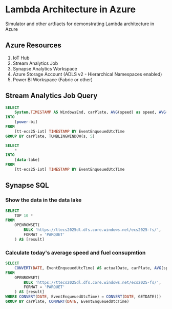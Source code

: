 # Lambda Architecture in Azure
Simulator and other artfiacts for demonstrating Lambda architecture in Azure

## Azure Resources
1. IoT Hub
2. Stream Analytics Job
3. Synapse Analytics Workspace
4. Azure Storage Account (ADLS v2 - Hierarchical Namespaces enabled)
5. Power BI Workspace (Fabric or other)

## Stream Analytics Job Query
```SQL
SELECT
    System.TIMESTAMP AS WindowsEnd, carPlate, AVG(speed) as speed, AVG(fuelConsumption) as fuelConsumption
INTO
    [power-bi]
FROM
    [tt-ecs25-iot] TIMESTAMP BY EventEnqueuedUtcTime
GROUP BY carPlate, TUMBLINGWINDOW(s, 5)

SELECT
    *
INTO
    [data-lake]
FROM
    [tt-ecs25-iot] TIMESTAMP BY EventEnqueuedUtcTime
```

## Synapse SQL

### Show the data in the data lake
```SQL
SELECT
    TOP 10 *
FROM
    OPENROWSET(
        BULK 'https://ttecs2025dl.dfs.core.windows.net/ecs2025-fs/',
        FORMAT = 'PARQUET'
    ) AS [result]
```

### Calculate today's average speed and fuel consupmtion
```SQL
SELECT
    CONVERT(DATE, EventEnqueuedUtcTime) AS actualDate, carPlate, AVG(speed) AS Speed, AVG(fuelConsumption) AS FuelConsumption
FROM
    OPENROWSET(
        BULK 'https://ttecs2025dl.dfs.core.windows.net/ecs2025-fs/',
        FORMAT = 'PARQUET'
    ) AS [result]
WHERE CONVERT(DATE, EventEnqueuedUtcTime) = CONVERT(DATE, GETDATE())
GROUP BY carPlate, CONVERT(DATE, EventEnqueuedUtcTime)
```